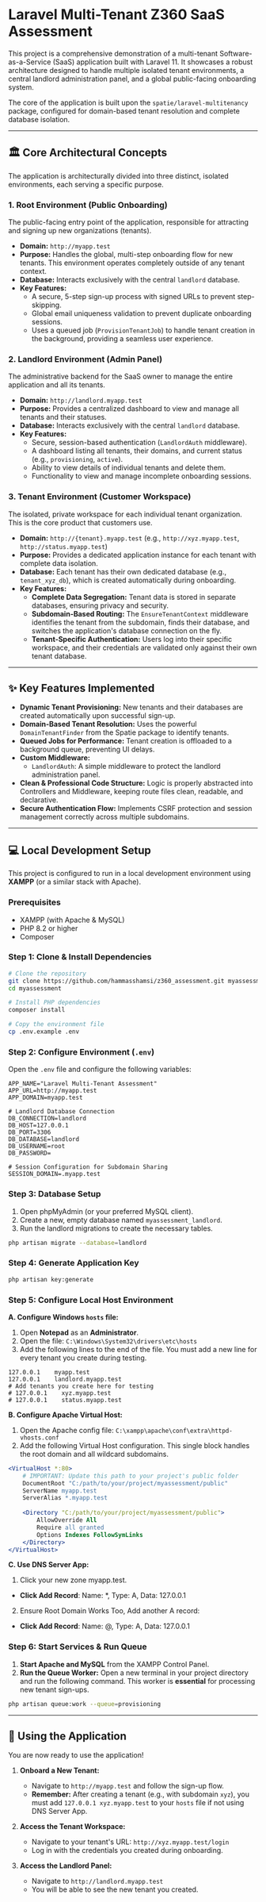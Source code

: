# Laravel Multi-Tenant Z360 SaaS Assessment

This project is a comprehensive demonstration of a multi-tenant Software-as-a-Service (SaaS) application built with Laravel 11. It showcases a robust architecture designed to handle multiple isolated tenant environments, a central landlord administration panel, and a global public-facing onboarding system.

The core of the application is built upon the `spatie/laravel-multitenancy` package, configured for domain-based tenant resolution and complete database isolation.

---

## 🏛️ Core Architectural Concepts

The application is architecturally divided into three distinct, isolated environments, each serving a specific purpose.

### 1. Root Environment (Public Onboarding)
The public-facing entry point of the application, responsible for attracting and signing up new organizations (tenants).

*   **Domain:** `http://myapp.test`
*   **Purpose:** Handles the global, multi-step onboarding flow for new tenants. This environment operates completely outside of any tenant context.
*   **Database:** Interacts exclusively with the central `landlord` database.
*   **Key Features:**
    *   A secure, 5-step sign-up process with signed URLs to prevent step-skipping.
    *   Global email uniqueness validation to prevent duplicate onboarding sessions.
    *   Uses a queued job (`ProvisionTenantJob`) to handle tenant creation in the background, providing a seamless user experience.

### 2. Landlord Environment (Admin Panel)
The administrative backend for the SaaS owner to manage the entire application and all its tenants.

*   **Domain:** `http://landlord.myapp.test`
*   **Purpose:** Provides a centralized dashboard to view and manage all tenants and their statuses.
*   **Database:** Interacts exclusively with the central `landlord` database.
*   **Key Features:**
    *   Secure, session-based authentication (`LandlordAuth` middleware).
    *   A dashboard listing all tenants, their domains, and current status (e.g., `provisioning`, `active`).
    *   Ability to view details of individual tenants and delete them.
    *   Functionality to view and manage incomplete onboarding sessions.

### 3. Tenant Environment (Customer Workspace)
The isolated, private workspace for each individual tenant organization. This is the core product that customers use.

*   **Domain:** `http://{tenant}.myapp.test` (e.g., `http://xyz.myapp.test`, `http://status.myapp.test`)
*   **Purpose:** Provides a dedicated application instance for each tenant with complete data isolation.
*   **Database:** Each tenant has their own dedicated database (e.g., `tenant_xyz_db`), which is created automatically during onboarding.
*   **Key Features:**
    *   **Complete Data Segregation:** Tenant data is stored in separate databases, ensuring privacy and security.
    *   **Subdomain-Based Routing:** The `EnsureTenantContext` middleware identifies the tenant from the subdomain, finds their database, and switches the application's database connection on the fly.
    *   **Tenant-Specific Authentication:** Users log into their specific workspace, and their credentials are validated only against their own tenant database.

---

## ✨ Key Features Implemented

*   **Dynamic Tenant Provisioning:** New tenants and their databases are created automatically upon successful sign-up.
*   **Domain-Based Tenant Resolution:** Uses the powerful `DomainTenantFinder` from the Spatie package to identify tenants.
*   **Queued Jobs for Performance:** Tenant creation is offloaded to a background queue, preventing UI delays.
*   **Custom Middleware:**
    *   `LandlordAuth`: A simple middleware to protect the landlord administration panel.
*   **Clean & Professional Code Structure:** Logic is properly abstracted into Controllers and Middleware, keeping route files clean, readable, and declarative.
*   **Secure Authentication Flow:** Implements CSRF protection and session management correctly across multiple subdomains.

---

## 💻 Local Development Setup

This project is configured to run in a local development environment using **XAMPP** (or a similar stack with Apache).

### Prerequisites
*   XAMPP (with Apache & MySQL)
*   PHP 8.2 or higher
*   Composer

### Step 1: Clone & Install Dependencies

```bash
# Clone the repository
git clone https://github.com/hammasshamsi/z360_assessment.git myassessment
cd myassessment

# Install PHP dependencies
composer install

# Copy the environment file
cp .env.example .env
```

### Step 2: Configure Environment (`.env`)

Open the `.env` file and configure the following variables:

```dotenv
APP_NAME="Laravel Multi-Tenant Assessment"
APP_URL=http://myapp.test
APP_DOMAIN=myapp.test

# Landlord Database Connection
DB_CONNECTION=landlord
DB_HOST=127.0.0.1
DB_PORT=3306
DB_DATABASE=landlord
DB_USERNAME=root
DB_PASSWORD=

# Session Configuration for Subdomain Sharing
SESSION_DOMAIN=.myapp.test
```

### Step 3: Database Setup

1.  Open phpMyAdmin (or your preferred MySQL client).
2.  Create a new, empty database named `myassessment_landlord`.
3.  Run the landlord migrations to create the necessary tables.

```bash
php artisan migrate --database=landlord
```

### Step 4: Generate Application Key

```bash
php artisan key:generate
```

### Step 5: Configure Local Host Environment

**A. Configure Windows `hosts` file:**

1.  Open **Notepad** as an **Administrator**.
2.  Open the file: `C:\Windows\System32\drivers\etc\hosts`
3.  Add the following lines to the end of the file. You must add a new line for every tenant you create during testing.

```
127.0.0.1    myapp.test
127.0.0.1    landlord.myapp.test
# Add tenants you create here for testing
# 127.0.0.1    xyz.myapp.test
# 127.0.0.1    status.myapp.test
```

**B. Configure Apache Virtual Host:**

1.  Open the Apache config file: `C:\xampp\apache\conf\extra\httpd-vhosts.conf`
2.  Add the following Virtual Host configuration. This single block handles the root domain and all wildcard subdomains.

```apache
<VirtualHost *:80>
    # IMPORTANT: Update this path to your project's public folder
    DocumentRoot "C:/path/to/your/project/myassessment/public"
    ServerName myapp.test
    ServerAlias *.myapp.test
    
    <Directory "C:/path/to/your/project/myassessment/public">
        AllowOverride All
        Require all granted
        Options Indexes FollowSymLinks
    </Directory>
</VirtualHost>
```
**C. Use DNS Server App:**
1. Click your new zone myapp.test.
*   **Click Add Record**: Name: *, Type: A, Data: 127.0.0.1


2. Ensure Root Domain Works Too, Add another A record:
*   **Click Add Record**: Name: @, Type: A, Data: 127.0.0.1


### Step 6: Start Services & Run Queue

1.  **Start Apache and MySQL** from the XAMPP Control Panel.
2.  **Run the Queue Worker:** Open a new terminal in your project directory and run the following command. This worker is **essential** for processing new tenant sign-ups.

```bash
php artisan queue:work --queue=provisioning
```

---

## 🚀 Using the Application

You are now ready to use the application!

1.  **Onboard a New Tenant:**
    *   Navigate to `http://myapp.test` and follow the sign-up flow.
    *   **Remember:** After creating a tenant (e.g., with subdomain `xyz`), you must add `127.0.0.1 xyz.myapp.test` to your `hosts` file if not using DNS Server App.

2.  **Access the Tenant Workspace:**
    *   Navigate to your tenant's URL: `http://xyz.myapp.test/login`
    *   Log in with the credentials you created during onboarding.

3.  **Access the Landlord Panel:**
    *   Navigate to `http://landlord.myapp.test`
    *   You will be able to see the new tenant you created.